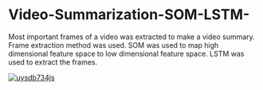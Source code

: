 # Video-Summarization-SOM-LSTM-
  Most important frames of a video was extracted to make a video summary. Frame extraction method was used. SOM was used to map high dimensional feature space to low dimensional feature space. LSTM was used to extract the frames.

<a href="https://imgflip.com/gif/5dwjp2"><img src="https://imgflip.com/embed/5dwjp2" title="uysdb734js"/></a>
